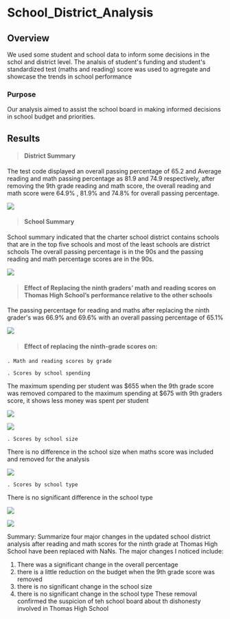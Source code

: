 # School_District_Analysis

## Overview

We used some student and school data to inform some decisions in the schol and district level. The analsis of student's funding and student's standardized test (maths and reading) score was used to agrregate and showcase the trends in school performance

### Purpose
Our analysis aimed to assist the school board in making informed decisions in school budget and priorities.

## Results

> #### District Summary
The test code displayed an overall passing percentage of 65.2 and Average reading and math passing percentage as
81.9 and 74.9 respectively, after removing the 9th grade reading and math score, the overall reading and math score 
were 64.9% , 81.9% and 74.8% for overall passing percentage. 


![](School_District_Analysis/District_Summary.png)

> #### School Summary 
School summary indicated that the charter school district contains schools that are in the top five schools and most of the least schools are district schools
The overall passing percentage is in the 90s and the passing reading and math percentage scores are in the 90s.


![](School_District_Analysis/School_Summary.png)


> #### Effect of Replacing the ninth graders’ math and reading scores on Thomas High School’s performance relative to the other schools
The passing percentage for reading and maths after replacing the ninth grader's was 66.9% and 69.6% with an overall passing percentage of 65.1% 


![](School_District_Analysis/9th_grade_nan.png)


> #### Effect of replacing the ninth-grade scores on:
 
    . Math and reading scores by grade

    . Scores by school spending
The maximum spending per student was $655  when the 9th grade score was removed compared to the maximum spending at $675 with 9th graders score, it shows less money was spent per student


![](School_District_Analysis/spending_9.png)


![](School_District_Analysis/spending_no_9.png)


    . Scores by school size
There is no difference in the school size when maths score was included and removed for the analysis

![](School_District_Analysis/size.png)

    . Scores by school type
There is no significant difference in the school type

![](School_District_Analysis/type_with_9.png)


![](School_District_Analysis/type_no_9.png)

Summary: Summarize four major changes in the updated school district analysis after reading and math scores for the ninth grade at Thomas High School have been replaced with NaNs.
The major changes I noticed include:
1. There was a significant change in the overall percentage
2. there is a little reduction on the budget when the 9th grade score was removed
3. there is no significant change in the school size
4. there is no significant change in the school type
These  removal confirmed the suspicion of teh school board about th dishonesty involved in Thomas High School
